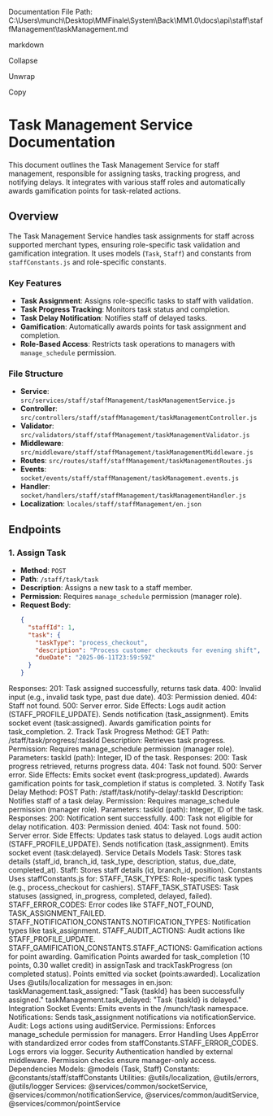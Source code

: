 Documentation File
Path: C:\Users\munch\Desktop\MMFinale\System\Back\MM1.0\docs\api\staff\staffManagement\taskManagement.md

markdown

Collapse

Unwrap

Copy
# Task Management Service Documentation

This document outlines the Task Management Service for staff management, responsible for assigning tasks, tracking progress, and notifying delays. It integrates with various staff roles and automatically awards gamification points for task-related actions.

## Overview

The Task Management Service handles task assignments for staff across supported merchant types, ensuring role-specific task validation and gamification integration. It uses models (`Task`, `Staff`) and constants from `staffConstants.js` and role-specific constants.

### Key Features
- **Task Assignment**: Assigns role-specific tasks to staff with validation.
- **Task Progress Tracking**: Monitors task status and completion.
- **Task Delay Notification**: Notifies staff of delayed tasks.
- **Gamification**: Automatically awards points for task assignment and completion.
- **Role-Based Access**: Restricts task operations to managers with `manage_schedule` permission.

### File Structure
- **Service**: `src/services/staff/staffManagement/taskManagementService.js`
- **Controller**: `src/controllers/staff/staffManagement/taskManagementController.js`
- **Validator**: `src/validators/staff/staffManagement/taskManagementValidator.js`
- **Middleware**: `src/middleware/staff/staffManagement/taskManagementMiddleware.js`
- **Routes**: `src/routes/staff/staffManagement/taskManagementRoutes.js`
- **Events**: `socket/events/staff/staffManagement/taskManagement.events.js`
- **Handler**: `socket/handlers/staff/staffManagement/taskManagementHandler.js`
- **Localization**: `locales/staff/staffManagement/en.json`

## Endpoints

### 1. Assign Task
- **Method**: `POST`
- **Path**: `/staff/task/task`
- **Description**: Assigns a new task to a staff member.
- **Permission**: Requires `manage_schedule` permission (manager role).
- **Request Body**:
  ```json
  {
    "staffId": 1,
    "task": {
      "taskType": "process_checkout",
      "description": "Process customer checkouts for evening shift",
      "dueDate": "2025-06-11T23:59:59Z"
    }
  }
Responses:
201: Task assigned successfully, returns task data.
400: Invalid input (e.g., invalid task type, past due date).
403: Permission denied.
404: Staff not found.
500: Server error.
Side Effects:
Logs audit action (STAFF_PROFILE_UPDATE).
Sends notification (task_assignment).
Emits socket event (task:assigned).
Awards gamification points for task_completion.
2. Track Task Progress
Method: GET
Path: /staff/task/progress/:taskId
Description: Retrieves task progress.
Permission: Requires manage_schedule permission (manager role).
Parameters:
taskId (path): Integer, ID of the task.
Responses:
200: Task progress retrieved, returns progress data.
404: Task not found.
500: Server error.
Side Effects:
Emits socket event (task:progress_updated).
Awards gamification points for task_completion if status is completed.
3. Notify Task Delay
Method: POST
Path: /staff/task/notify-delay/:taskId
Description: Notifies staff of a task delay.
Permission: Requires manage_schedule permission (manager role).
Parameters:
taskId (path): Integer, ID of the task.
Responses:
200: Notification sent successfully.
400: Task not eligible for delay notification.
403: Permission denied.
404: Task not found.
500: Server error.
Side Effects:
Updates task status to delayed.
Logs audit action (STAFF_PROFILE_UPDATE).
Sends notification (task_assignment).
Emits socket event (task:delayed).
Service Details
Models
Task: Stores task details (staff_id, branch_id, task_type, description, status, due_date, completed_at).
Staff: Stores staff details (id, branch_id, position).
Constants
Uses staffConstants.js for:
STAFF_TASK_TYPES: Role-specific task types (e.g., process_checkout for cashiers).
STAFF_TASK_STATUSES: Task statuses (assigned, in_progress, completed, delayed, failed).
STAFF_ERROR_CODES: Error codes like STAFF_NOT_FOUND, TASK_ASSIGNMENT_FAILED.
STAFF_NOTIFICATION_CONSTANTS.NOTIFICATION_TYPES: Notification types like task_assignment.
STAFF_AUDIT_ACTIONS: Audit actions like STAFF_PROFILE_UPDATE.
STAFF_GAMIFICATION_CONSTANTS.STAFF_ACTIONS: Gamification actions for point awarding.
Gamification
Points awarded for task_completion (10 points, 0.30 wallet credit) in assignTask and trackTaskProgress (on completed status).
Points emitted via socket (points:awarded).
Localization
Uses @utils/localization for messages in en.json:
taskManagement.task_assigned: "Task {taskId} has been successfully assigned."
taskManagement.task_delayed: "Task {taskId} is delayed."
Integration
Socket Events: Emits events in the /munch/task namespace.
Notifications: Sends task_assignment notifications via notificationService.
Audit: Logs actions using auditService.
Permissions: Enforces manage_schedule permission for managers.
Error Handling
Uses AppError with standardized error codes from staffConstants.STAFF_ERROR_CODES.
Logs errors via logger.
Security
Authentication handled by external middleware.
Permission checks ensure manager-only access.
Dependencies
Models: @models (Task, Staff)
Constants: @constants/staff/staffConstants
Utilities: @utils/localization, @utils/errors, @utils/logger
Services: @services/common/socketService, @services/common/notificationService, @services/common/auditService, @services/common/pointService